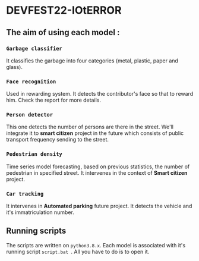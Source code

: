 # DEVFEST22-IOtERROR

## The aim of using each model :
### `Garbage classifier`
It classifies the garbage into four categories (metal, plastic, paper and glass).

### `Face recognition`
Used in rewarding system. It detects the contributor's face so that to reward him. Check the report for more details.


### `Person detector`
This one detects the number of persons are there in the street. We'll integrate it to **smart citizen** project in the future which consists of public transport frequency sending to the street.

### `Pedestrian density`
Time series model forecasting, based on previous statistics, the number of pedestrian in specified street. It intervenes in the context of **Smart citizen** project.

### `Car tracking`
It intervenes in **Automated parking** future project. It detects the vehicle and it's immatriculation number.

## Running scripts
The scripts are written on `python3.8.x`. Each model is associated with it's running script ```script.bat ```. All you have to do is to open it.

